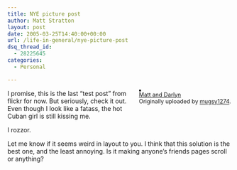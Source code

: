 ```yaml
---
title: NYE picture post
author: Matt Stratton
layout: post
date: 2005-03-25T14:40:00+00:00
url: /life-in-general/nye-picture-post
dsq_thread_id:
  - 28225645
categories:
  - Personal

---
```

<div style="float:right;margin-left:10px;margin-bottom:10px;">
  <a href="https://www.flickr.com/photos/mugsy/4962521/" title="photo sharing"><img src="https://photos3.flickr.com/4962521_80a17ae4a6_m.jpg" alt="" style="border:solid 2px #000000;" /></a> <br /> <span style="font-size:.9em;margin-top:0;"> <a href="https://www.flickr.com/photos/mugsy/4962521/">Matt and Darlyn</a> <br /> Originally uploaded by <a href="https://www.flickr.com/people/mugsy/">mugsy1274</a>. </span>
</div>

I promise, this is the last &#8220;test post&#8221; from flickr for now. But seriously, check it out. Even though I look like a fatass, the hot Cuban girl is still kissing me.

I rozzor.

Let me know if it seems weird in layout to you. I think that this solution is the best one, and the least annoying. Is it making anyone&#8217;s friends pages scroll or anything?
